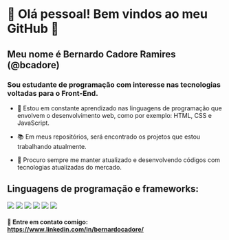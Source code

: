 # 👋 Olá pessoal! Bem vindos ao meu GitHub 👋
## Meu nome é Bernardo Cadore Ramires (@bcadore)
### Sou estudante de programação com interesse nas tecnologias voltadas para o Front-End.

- 🌱 Estou em constante aprendizado nas linguagens de programação que envolvem o desenvolvimento web, como por exemplo: HTML, CSS e JavaScript.

- 📚 Em meus repositórios, será encontrado os projetos que estou trabalhando atualmente.

- 🔭 Procuro sempre me manter atualizado e desenvolvendo códigos com tecnologias atualizadas do mercado.

## Linguagens de programação e frameworks:
<img src="https://img.shields.io/badge/HTML5-E34F26?style=for-the-badge&logo=html5&logoColor=white"/>
<img src="https://img.shields.io/badge/CSS3-1572B6?style=for-the-badge&logo=css3&logoColor=white"/>
<img src="https://img.shields.io/badge/JavaScript-323330?style=for-the-badge&logo=javascript&logoColor=F7DF1E"/>
<img src="https://img.shields.io/badge/React-20232A?style=for-the-badge&logo=react&logoColor=61DAFB"/>
<img src="https://img.shields.io/badge/Python-FFD43B?style=for-the-badge&logo=python&logoColor=blue"/> <img src="https://img.shields.io/badge/Robot%20Framework-000000?style=for-the-badge&logo=robot-framework&logoColor=white"/>

#### 💬 Entre em contato comigo: https://www.linkedin.com/in/bernardocadore/
